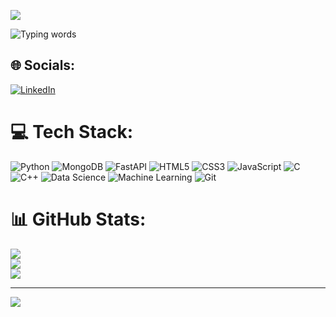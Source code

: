 ![](https://komarev.com/ghpvc/?username=mukund144&color=000000)

![Typing words](https://readme-typing-svg.herokuapp.com?font=Roboto&color=0B0BFF&size=25&lines=Backend+Developer;Open+Source+Contributor;Passionate+about+Tech;Data+Science+Enthusiast;Machine+Learning+Learner)

## 🌐 Socials:
[![LinkedIn](https://img.shields.io/badge/LinkedIn-%230077B5.svg?logo=linkedin&logoColor=white)](https://www.linkedin.com/in/mukund-joshi-a70077225/)

# 💻 Tech Stack:
![Python](https://img.shields.io/badge/python-3670A0?style=for-the-badge&logo=python&logoColor=ffdd54) 
![MongoDB](https://img.shields.io/badge/MongoDB-%234ea94b.svg?style=for-the-badge&logo=mongodb&logoColor=white) 
![FastAPI](https://img.shields.io/badge/FastAPI-005571?style=for-the-badge&logo=fastapi) 
![HTML5](https://img.shields.io/badge/html5-%23E34F26.svg?style=for-the-badge&logo=html5&logoColor=white) 
![CSS3](https://img.shields.io/badge/css3-%231572B6.svg?style=for-the-badge&logo=css3&logoColor=white) 
![JavaScript](https://img.shields.io/badge/javascript-%23323330.svg?style=for-the-badge&logo=javascript&logoColor=%23F7DF1E) 
![C](https://img.shields.io/badge/C-%2300599C.svg?style=for-the-badge&logo=c&logoColor=white) 
![C++](https://img.shields.io/badge/c++-%2300599C.svg?style=for-the-badge&logo=c%2B%2B&logoColor=white) 
![Data Science](https://img.shields.io/badge/Data%20Science-%2300599C.svg?style=for-the-badge&logo=Data-Science&logoColor=white)
![Machine Learning](https://img.shields.io/badge/Machine%20Learning-%2300599C.svg?style=for-the-badge&logo=Machine-Learning&logoColor=white) 
![Git](https://img.shields.io/badge/Git-%23F05033.svg?style=for-the-badge&logo=git&logoColor=white)

# 📊 GitHub Stats:
![](https://github-readme-stats.vercel.app/api?username=mukundj144&theme=nightowl&hide_border=false&include_all_commits=true&count_private=true)<br/>
![](https://github-readme-streak-stats.herokuapp.com/?user=mukundj144&theme=nightowl&hide_border=false)<br/>
![](https://github-readme-stats.vercel.app/api/top-langs/?username=mukundj144&theme=nightowl&hide_border=false&layout=compact)

---

[![](https://visitcount.itsvg.in/api?id=mukund144&icon=7&color=0)](https://visitcount.itsvg.in)

<!-- Proudly created with GPRM ( https://gprm.itsvg.in ) -->
